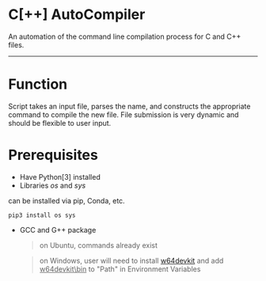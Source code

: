 # C[++] AutoCompiler
An automation of the command line compilation process for C and C++ files.

--------------------------------------------------------------------------

# Function
Script takes an input file,
parses the name, and constructs
the appropriate command to compile
the new file.
File submission is very dynamic
and should be flexible to user input.

# Prerequisites
* Have Python[3] installed
* Libraries _os_ and _sys_
  
can be installed via pip, Conda, etc.
  
`pip3 install os sys`
* GCC and G++ package

  > on Ubuntu, commands already exist
  
  > on Windows, user will need to install
  [w64devkit](https://github.com/skeeto/w64devkit/releases/latest)
  and add <u>w64devkit\bin</u> to "Path" in Environment Variables
  
